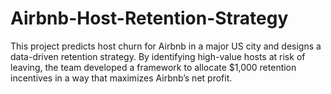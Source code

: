 # Airbnb-Host-Retention-Strategy
This project predicts host churn for Airbnb in a major US city and designs a data-driven retention strategy. By identifying high-value hosts at risk of leaving, the team developed a framework to allocate $1,000 retention incentives in a way that maximizes Airbnb’s net profit.
